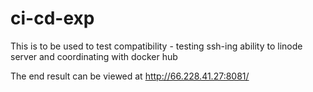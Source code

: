 # ci-cd-exp
This is to be used to test compatibility - testing ssh-ing ability to linode server and coordinating with docker hub


The end result can be viewed at http://66.228.41.27:8081/
